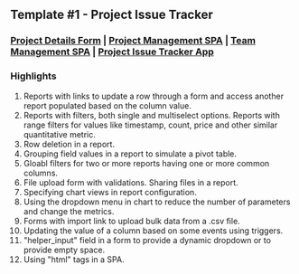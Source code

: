 ## Template #1 - Project Issue Tracker       
     
### [Project Details Form](https://app1.cliosight.com/app/forms/221/show/public?noNavbar=true)  |  [Project Management SPA](https://app1.cliosight.com/app/pages/158/show?noNavbar=true)  |  [Team Management SPA](https://app1.cliosight.com/app/pages/158/show?noNavbar=true)  |  [Project Issue Tracker App](https://app1.cliosight.com/app/applications/17/show)            

### Highlights      
1. Reports with links to update a row through a form and access another report populated based on the column value.     
2. Reports with filters, both single and multiselect options. Reports with range filters for values like timestamp, count, price and other similar quantitative metric.      
3. Row deletion in a report.     
4. Grouping field values in a report to simulate a pivot table.    
5. Gloabl filters for two or more reports having one or more common columns.          
6. File upload form with validations. Sharing files in a report.      
7. Specifying chart views in report configuration.                       
8. Using the dropdown menu in chart to reduce the number of parameters and change the metrics.      
9. Forms with import link to upload bulk data from a .csv file.             
10. Updating the value of a column based on some events using triggers.        
11. "helper_input" field in a form to provide a dynamic dropdown or to provide empty space.             
12. Using "html" tags in a SPA.    
 


